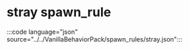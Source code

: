# stray spawn_rule

:::code language="json" source="../../VanillaBehaviorPack/spawn_rules/stray.json":::